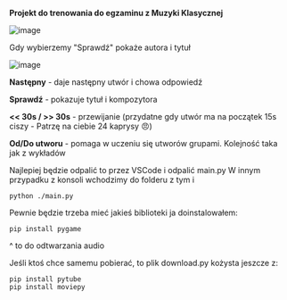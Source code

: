 **Projekt do trenowania do egzaminu z Muzyki Klasycznej**


![image](https://github.com/kacperbochan/Klasyczna/assets/45052903/fe12470d-9800-4d7b-ae22-4e9b228d781c)

Gdy wybierzemy "Sprawdź" pokaże autora i tytuł

![image](https://github.com/kacperbochan/Klasyczna/assets/45052903/820452ee-f090-4281-819f-5ccdd8862d2a)


**Następny** - daje następny utwór i chowa odpowiedź

**Sprawdź** - pokazuje tytuł i kompozytora

**<< 30s / >> 30s** - przewijanie (przydatne gdy utwór ma na początek 15s ciszy - Patrzę na ciebie 24 kaprysy 😠)

**Od/Do utworu** - pomaga w uczeniu się utworów grupami. Kolejność taka jak z wykładów


Najlepiej będzie odpalić to przez VSCode i odpalić main.py
W innym przypadku z konsoli wchodzimy do folderu z tym i 
```
python ./main.py
```

Pewnie będzie trzeba mieć jakieś biblioteki ja doinstalowałem:
```
pip install pygame
```
^ to do odtwarzania audio

Jeśli ktoś chce samemu pobierać, to plik download.py kożysta jeszcze z:
```
pip install pytube
pip install moviepy
```

